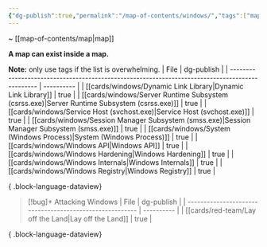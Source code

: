 ```yaml
---
{"dg-publish":true,"permalink":"/map-of-contents/windows/","tags":["map"]}
---
```


~ [[map-of-contents/map\|map]]

**A map can exist inside a map.**

**Note:** only use tags if the list is overwhelming.
| File                                                                                            | dg-publish |
| ----------------------------------------------------------------------------------------------- | ---------- |
| [[cards/windows/Dynamic Link Library\|Dynamic Link Library]]                                 | true       |
| [[cards/windows/Server Runtime Subsystem (csrss.exe)\|Server Runtime Subsystem (csrss.exe)]] | true       |
| [[cards/windows/Service Host (svchost.exe)\|Service Host (svchost.exe)]]                     | true       |
| [[cards/windows/Session Manager Subsystem (smss.exe)\|Session Manager Subsystem (smss.exe)]] | true       |
| [[cards/windows/System (Windows Process)\|System (Windows Process)]]                         | true       |
| [[cards/windows/Windows API\|Windows API]]                                                   | true       |
| [[cards/windows/Windows Hardening\|Windows Hardening]]                                       | true       |
| [[cards/windows/Windows Internals\|Windows Internals]]                                       | true       |
| [[cards/windows/Windows Registry\|Windows Registry]]                                         | true       |

{ .block-language-dataview}

> [!bug]+ Attacking Windows
>  | File                                                     | dg-publish |
> | -------------------------------------------------------- | ---------- |
> | [[cards/red-team/Lay off the Land\|Lay off the Land]] | true       |
> 
{ .block-language-dataview}


